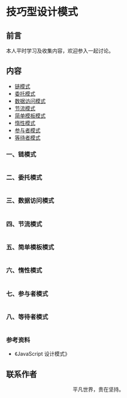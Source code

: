 # 技巧型设计模式

## 前言

本人平时学习及收集内容，欢迎参入一起讨论。

## 内容

- [链模式](#一、链模式)
- [委托模式](#二、委托模式)
- [数据访问模式](#三、数据访问模式)
- [节流模式](#四、节流模式)
- [简单模板模式](#五、简单模板模式)
- [惰性模式](#六、惰性模式)
- [参与者模式](#七、参与者模式)
- [等待者模式](#八、等待者模式)

### 一、链模式

```

```

### 二、委托模式

```

```

### 三、数据访问模式

```

```

### 四、节流模式

```

```

### 五、简单模板模式

```

```

### 六、惰性模式

```

```

### 七、参与者模式

```

```

### 八、等待者模式

```

```

### 参考资料

- 《JavaScript 设计模式》

## 联系作者

<div align="center">
    <p>
        平凡世界，贵在坚持。
    </p>
    <img :src="$withBase('/about/contact.png')" />
</div>

